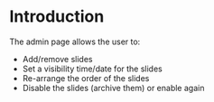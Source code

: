 # Introduction

The admin page allows the user to:

* Add/remove slides
* Set a visibility time/date for the slides
* Re-arrange the order of the slides
* Disable the slides (archive them) or enable again
